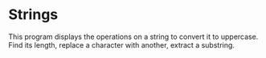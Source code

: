# Strings
This program displays the operations on a string to convert it to uppercase. Find its length, replace a character with another, extract a substring.
